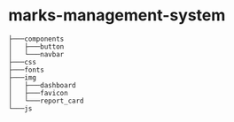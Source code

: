 # marks-management-system
```
├───components
│   ├───button
│   └───navbar
├───css
├───fonts
├───img
│   ├───dashboard
│   ├───favicon
│   └───report_card
└───js
```
